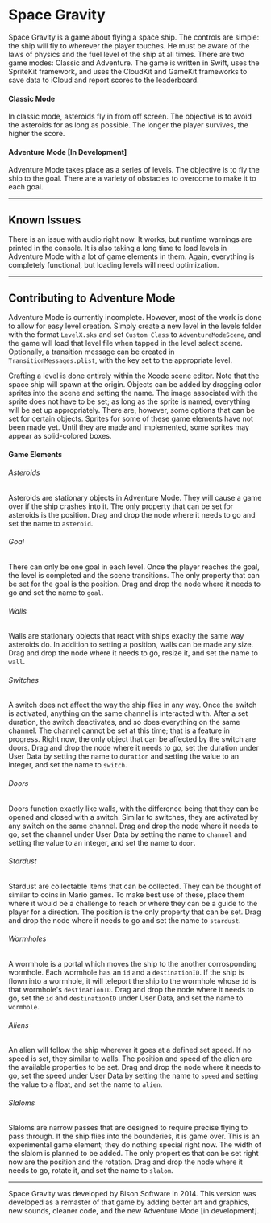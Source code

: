 # Space Gravity

Space Gravity is a game about flying a space ship. The controls are simple: the ship will fly to wherever the player touches. He must be aware of the laws of physics and the fuel level of the ship at all times. There are two game modes: Classic and Adventure. The game is written in Swift, uses the SpriteKit framework, and uses the CloudKit and GameKit frameworks to save data to iCloud and report scores to the leaderboard.

#### Classic Mode
In classic mode, asteroids fly in from off screen. The objective is to avoid the asteroids for as long as possible. The longer the player survives, the higher the score.

#### Adventure Mode [In Development]
Adventure Mode takes place as a series of levels. The objective is to fly the ship to the goal. There are a variety of obstacles to overcome to make it to each goal.

---

## Known Issues
There is an issue with audio right now. It works, but runtime warnings are printed in the console. It is also taking a long time to load levels in Adventure Mode with a lot of game elements in them. Again, everything is completely functional, but loading levels will need optimization.

---

## Contributing to Adventure Mode
Adventure Mode is currently incomplete. However, most of the work is done to allow for easy level creation. Simply create a new level in the levels folder with the format `LevelX.sks` and set `Custom Class` to `AdventureModeScene`, and the game will load that level file when tapped in the level select scene. Optionally, a transition message can be created in `TransitionMessages.plist`, with the key set to the appropriate level.

Crafting a level is done entirely within the Xcode scene editor. Note that the space ship will spawn at the origin. Objects can be added by dragging color sprites into the scene and setting the name. The image associated with the sprite does not have to be set; as long as the sprite is named, everything will be set up appropriately. There are, however, some options that can be set for certain objects. Sprites for some of these game elements have not been made yet. Until they are made and implemented, some sprites may appear as solid-colored boxes.

#### Game Elements

###### Asteroids
Asteroids are stationary objects in Adventure Mode. They will cause a game over if the ship crashes into it. The only property that can be set for asteroids is the position. Drag and drop the node where it needs to go and set the name to `asteroid`.

###### Goal
There can only be one goal in each level. Once the player reaches the goal, the level is completed and the scene transitions. The only property that can be set for the goal is the position. Drag and drop the node where it needs to go and set the name to `goal`.

###### Walls
Walls are stationary objects that react with ships exaclty the same way asteroids do. In addition to setting a position, walls can be made any size. Drag and drop the node where it needs to go, resize it, and set the name to `wall`.

###### Switches
A switch does not affect the way the ship flies in any way. Once the switch is activated, anything on the same channel is interacted with. After a set duration, the switch deactivates, and so does everything on the same channel. The channel cannot be set at this time; that is a feature in progress. Right now, the only object that can be affected by the switch are doors. Drag and drop the node where it needs to go, set the duration under User Data by setting the name to `duration` and setting the value to an integer, and set the name to `switch`.

###### Doors
Doors function exactly like walls, with the difference being that they can be opened and closed with a switch. Similar to switches, they are activated by any switch on the same channel. Drag and drop the node where it needs to go, set the channel under User Data by setting the name to `channel` and setting the value to an integer, and set the name to `door`.

###### Stardust
Stardust are collectable items that can be collected. They can be thought of similar to coins in Mario games. To make best use of these, place them where it would be a challenge to reach or where they can be a guide to the player for a direction. The position is the only property that can be set. Drag and drop the node where it needs to go and set the name to `stardust`.

###### Wormholes
A wormhole is a portal which moves the ship to the another corrosponding wormhole. Each wormhole has an `id` and a `destinationID`. If the ship is flown into a wormhole, it will teleport the ship to the wormhole whose `id` is that wormhole's `destinationID`. Drag and drop the node where it needs to go, set the `id` and `destinationID` under User Data, and set the name to `wormhole`.

###### Aliens
An alien will follow the ship wherever it goes at a defined set speed. If no speed is set, they similar to walls. The position and speed of the alien are the available properties to be set. Drag and drop the node where it needs to go, set the speed under User Data by setting the name to `speed` and setting the value to a float, and set the name to `alien`.

###### Slaloms
Slaloms are narrow passes that are designed to require precise flying to pass through. If the ship flies into the bounderies, it is game over. This is an experimental game element; they do nothing special right now. The width of the slalom is planned to be added. The only properties that can be set right now are the position and the rotation. Drag and drop the node where it needs to go, rotate it, and set the name to `slalom`.

---

Space Gravity was developed by Bison Software in 2014. This version was developed as a remaster of that game by adding better art and graphics, new sounds, cleaner code, and the new Adventure Mode [in development].
